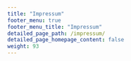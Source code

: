 ```yaml
---
title: "Impressum"
footer_menu: true
footer_menu_title: "Impressum"
detailed_page_path: /impressum/
detailed_page_homepage_content: false
weight: 93
---
```


